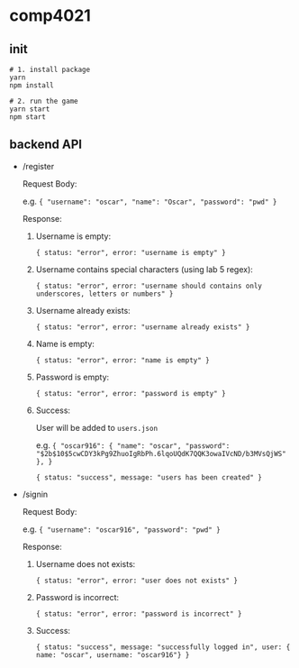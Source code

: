 # comp4021

## init

```
# 1. install package 
yarn
npm install

# 2. run the game
yarn start
npm start
```

## backend API

- /register

  Request Body:

  e.g. `{
  "username": "oscar",
  "name": "Oscar",
  "password": "pwd"
}`

  Response:

  1. Username is empty:
  
        `{ status: "error", error: "username is empty" }`

  2. Username contains special characters (using lab 5 regex):
  
        `{ status: "error", error: "username should contains only underscores, letters or numbers" }`

  3. Username already exists:
  
        `{ status: "error", error: "username already exists" }`

  4. Name is empty:
  
        `{ status: "error", error: "name is empty" }`

  5. Password is empty:
  
        `{ status: "error", error: "password is empty" }`

  6. Success:
  
        User will be added to `users.json`

        e.g. `{
            "oscar916": {
            "name": "oscar",
            "password": "$2b$10$5cwCDY3kPg9ZhuoIgRbPh.6lqoUQdK7QQK3owaIVcND/b3MVsQjWS"
            },
        }`
  
        `{ status: "success", message: "users has been created" }`

- /signin

  Request Body:

  e.g. `{
  "username": "oscar916",
  "password": "pwd"
}`

  Response:

    1. Username does not exists:

        `{ status: "error", error: "user does not exists" }`

    2. Password is incorrect:

        `{ status: "error", error: "password is incorrect" }`

    3. Success:

        `{ status: "success", message: "successfully logged in", user: { name: "oscar", username: "oscar916"} }`
```